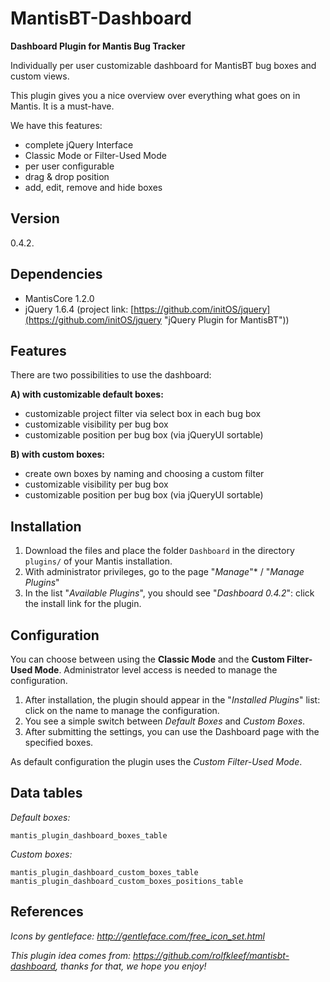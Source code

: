 MantisBT-Dashboard
==================

**Dashboard Plugin for Mantis Bug Tracker**

Individually per user customizable dashboard for MantisBT bug boxes and custom views.

This plugin gives you a nice overview over everything what goes on in Mantis. It is a must-have.

We have this features:

- complete jQuery Interface
- Classic Mode or Filter-Used Mode
- per user configurable
- drag & drop position
- add, edit, remove and hide boxes

Version
-------

0.4.2.

Dependencies
------------

- MantisCore 1.2.0 
- jQuery 1.6.4 (project link: [https://github.com/initOS/jquery](https://github.com/initOS/jquery "jQuery Plugin for MantisBT"))

Features
----------

There are two possibilities to use the dashboard:
 
__A) with customizable default boxes:__
 
- customizable project filter via select box in each bug box  
- customizable visibility per bug box  
- customizable position per bug box (via jQueryUI sortable)  
		
__B) with custom boxes:__
 
- create own boxes by naming and choosing a custom filter  
- customizable visibility per bug box  
- customizable position per bug box (via jQueryUI sortable)  

Installation
------------

1. Download the files and place the folder `Dashboard` in the directory `plugins/` of your Mantis installation. 
2. With administrator privileges, go to the page "*Manage*"* / "*Manage Plugins*"
3. In the list "*Available Plugins*", you should see "*Dashboard 0.4.2*": click the install link for the plugin.

Configuration
--------------

You can choose between using the **Classic Mode** and the **Custom Filter-Used Mode**. Administrator level access is needed to manage the configuration. 

1. After installation, the plugin should appear in the "*Installed Plugins*" list: click on the name to manage the configuration.
2. You see a simple switch between *Default Boxes* and *Custom Boxes*.
5. After submitting the settings, you can use the Dashboard page with the specified boxes.

As default configuration the plugin uses the *Custom Filter-Used Mode*.

Data tables
------------

_Default boxes:_

    mantis_plugin_dashboard_boxes_table

 
_Custom boxes:_

	mantis_plugin_dashboard_custom_boxes_table
	mantis_plugin_dashboard_custom_boxes_positions_table
 
References
-----------

*Icons by gentleface: http://gentleface.com/free_icon_set.html*

*This plugin idea comes from: https://github.com/rolfkleef/mantisbt-dashboard,  thanks for that, we hope you enjoy!*

